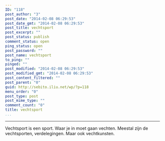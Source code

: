 ```yaml
---
ID: "118"
post_author: "3"
post_date: "2014-02-08 06:29:53"
post_date_gmt: "2014-02-08 06:29:53"
post_title: vechtsport
post_excerpt: ""
post_status: publish
comment_status: open
ping_status: open
post_password: ""
post_name: vechtsport
to_ping: ""
pinged: ""
post_modified: "2014-02-08 06:29:53"
post_modified_gmt: "2014-02-08 06:29:53"
post_content_filtered: ""
post_parent: "0"
guid: http://sebito.iliu.net/wp/?p=118
menu_order: "0"
post_type: post
post_mime_type: ""
comment_count: "0"
title: vechtsport
...
```

---

Vechtsport is een sport.
Waar je in moet gaan vechten.
Meestal zijn de vechtsporten,
verdelegingen.
Maar ook vechtkunsten.
